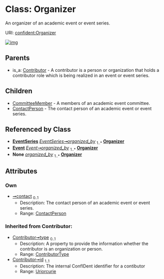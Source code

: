 
# Class: Organizer


An organizer of an academic event or event series.

URI: [confident:Organizer](https://raw.githubusercontent.com/TIBHannover/ConfIDent_schema/main/src/linkml/confident_schema.yaml#Organizer)


[![img](https://yuml.me/diagram/nofunky;dir:TB/class/[ContactPerson]<contact%200..1-++[Organizer&#124;type(i):ContributorType%20%3F;id(i):uriorcurie;name(i):string%20%3F],[EventSeries]++-%20organized_by%201..*>[Organizer],[Event]++-%20organized_by%201..*>[Organizer],[EventSeries]++-%20organized_by(i)%201..*>[Organizer],[Event]++-%20organized_by(i)%201..*>[Organizer],[Organizer]^-[ContactPerson],[Organizer]^-[CommitteeMember],[Contributor]^-[Organizer],[ExternalIdentifier],[EventSeries],[Event],[Contributor],[ContactPerson],[CommitteeMember])](https://yuml.me/diagram/nofunky;dir:TB/class/[ContactPerson]<contact%200..1-++[Organizer&#124;type(i):ContributorType%20%3F;id(i):uriorcurie;name(i):string%20%3F],[EventSeries]++-%20organized_by%201..*>[Organizer],[Event]++-%20organized_by%201..*>[Organizer],[EventSeries]++-%20organized_by(i)%201..*>[Organizer],[Event]++-%20organized_by(i)%201..*>[Organizer],[Organizer]^-[ContactPerson],[Organizer]^-[CommitteeMember],[Contributor]^-[Organizer],[ExternalIdentifier],[EventSeries],[Event],[Contributor],[ContactPerson],[CommitteeMember])

## Parents

 *  is_a: [Contributor](Contributor.md) - A contributor is a person or organization that holds a contributor role which is being realized in an event or event series.

## Children

 * [CommitteeMember](CommitteeMember.md) - A members of an academic event committee.
 * [ContactPerson](ContactPerson.md) - The contact person of an academic event or event series.

## Referenced by Class

 *  **[EventSeries](EventSeries.md)** *[EventSeries➞organized_by](EventSeries_organized_by.md)*  <sub>1..\*</sub>  **[Organizer](Organizer.md)**
 *  **[Event](Event.md)** *[Event➞organized_by](Event_organized_by.md)*  <sub>1..\*</sub>  **[Organizer](Organizer.md)**
 *  **None** *[organized_by](organized_by.md)*  <sub>1..\*</sub>  **[Organizer](Organizer.md)**

## Attributes


### Own

 * [➞contact](organizer__contact.md)  <sub>0..1</sub>
     * Description: The contact person of an academic event or event series.
     * Range: [ContactPerson](ContactPerson.md)

### Inherited from Contributor:

 * [Contributor➞type](Contributor_type.md)  <sub>0..1</sub>
     * Description: A property to provide the information whether the contributor is an organization or person.
     * Range: [ContributorType](ContributorType.md)
 * [Contributor➞id](Contributor_id.md)  <sub>1..1</sub>
     * Description: The internal ConfIDent identifier for a contibutor
     * Range: [Uriorcurie](types/Uriorcurie.md)
